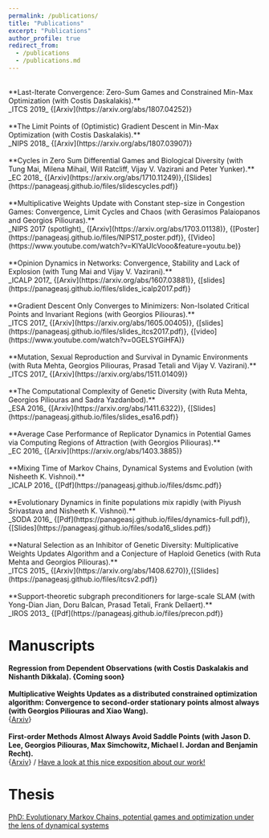 ```yaml
---
permalink: /publications/
title: "Publications"
excerpt: "Publications"
author_profile: true
redirect_from: 
  - /publications
  - /publications.md
---
```

<br/>
**Last-Iterate Convergence: Zero-Sum Games and Constrained Min-Max Optimization (with Costis Daskalakis).**<br/>
_ITCS 2019_ {[Arxiv](https://arxiv.org/abs/1807.04252)} <br/>
<br/>
**The Limit Points of (Optimistic) Gradient Descent in Min-Max Optimization (with Costis Daskalakis).** <br/>
_NIPS 2018_ {[Arxiv](https://arxiv.org/abs/1807.03907)} <br/>
<br/>
**Cycles in Zero Sum Differential Games and Biological Diversity (with Tung Mai, Milena Mihail, Will Ratcliff, Vijay V. Vazirani and Peter Yunker).** <br/>
_EC 2018_ {[Arxiv](https://arxiv.org/abs/1710.11249)},{[Slides](https://panageasj.github.io/files/slidescycles.pdf)} <br/>
<br/>
**Multiplicative Weights Update with Constant step-size in Congestion Games: Convergence, Limit Cycles and Chaos (with Gerasimos Palaiopanos and Georgios Piliouras).** <br/>
_NIPS 2017 (spotlight)_ {[Arxiv](https://arxiv.org/abs/1703.01138)}, {[Poster](https://panageasj.github.io/files/NIPS17_poster.pdf)}, {[Video](https://www.youtube.com/watch?v=KlYaUlcVooo&feature=youtu.be)} <br/>
<br/>
**Opinion Dynamics in Networks: Convergence, Stability and Lack of Explosion (with Tung Mai and Vijay V. Vazirani).** <br/>
_ICALP 2017_ {[Arxiv](https://arxiv.org/abs/1607.03881)}, {[slides](https://panageasj.github.io/files/slides_icalp2017.pdf)} <br/>
<br/>
**Gradient Descent Only Converges to Minimizers: Non-Isolated Critical Points and Invariant Regions (with Georgios Piliouras).** <br/>
_ITCS 2017_ {[Arxiv](https://arxiv.org/abs/1605.00405)}, {[slides](https://panageasj.github.io/files/slides_itcs2017.pdf)}, {[video](https://www.youtube.com/watch?v=0GELSYGiHFA)} <br/>
<br/>
**Mutation, Sexual Reproduction and Survival in Dynamic Environments (with Ruta Mehta, Georgios Piliouras, Prasad Tetali and Vijay V. Vazirani).** <br/>
_ITCS 2017_ {[Arxiv](https://arxiv.org/abs/1511.01409)} <br/>
<br/>
**The Computational Complexity of Genetic Diversity (with Ruta Mehta, Georgios Piliouras and Sadra Yazdanbod).** <br/>
_ESA 2016_ {[Arxiv](https://arxiv.org/abs/1411.6322)}, {[Slides](https://panageasj.github.io/files/slides_esa16.pdf)}  <br/>
<br/>
**Average Case Performance of Replicator Dynamics in Potential Games via Computing Regions of Attraction (with Georgios Piliouras).** <br/>
_EC 2016_ {[Arxiv](https://arxiv.org/abs/1403.3885)} <br/>
<br/>
**Mixing Time of Markov Chains, Dynamical Systems and Evolution (with Nisheeth K. Vishnoi).** <br/>
_ICALP 2016_ {[Pdf](https://panageasj.github.io/files/dsmc.pdf)} <br/>
<br/>
**Evolutionary Dynamics in finite populations mix rapidly (with Piyush Srivastava and Nisheeth K. Vishnoi).** <br/> 
_SODA 2016_ {[Pdf](https://panageasj.github.io/files/dynamics-full.pdf)},{[Slides](https://panageasj.github.io/files/soda16_slides.pdf)} <br/>
<br/>
**Natural Selection as an Inhibitor of Genetic Diversity: Multiplicative Weights Updates Algorithm and a Conjecture of Haploid Genetics (with Ruta Mehta and Georgios Piliouras).** <br/>
_ITCS 2015_ {[Arxiv](https://arxiv.org/abs/1408.6270)},{[Slides](https://panageasj.github.io/files/itcsv2.pdf)} <br/>
<br/>
**Support-theoretic subgraph preconditioners for large-scale SLAM (with Yong-Dian Jian, Doru Balcan, Prasad Tetali, Frank Dellaert).** <br/>
_IROS 2013_ {[Pdf](https://panageasj.github.io/files/precon.pdf)} <br/>

Manuscripts
===========

**Regression from Dependent Observations (with Costis Daskalakis and Nishanth Dikkala). {Coming soon}** <br/>
<br/>
**Multiplicative Weights Updates as a distributed constrained optimization algorithm: Convergence to second-order stationary points almost always (with Georgios Piliouras and Xiao Wang).** <br/>
{[Arxiv](https://arxiv.org/abs/1810.05355)} <br/>
<br/>
**First-order Methods Almost Always Avoid Saddle Points (with Jason D. Lee, Georgios Piliouras, Max Simchowitz, Michael I. Jordan and Benjamin Recht).** <br/>
{[Arxiv](https://arxiv.org/abs/1710.07406)} / [Have a look at this nice exposition about our work!](http://noahgolmant.com/avoiding-saddle-points) <br/>

Thesis
======

[PhD: Evolutionary Markov Chains, potential games and optimization under the lens of dynamical systems](https://panageasj.github.io/files/panageas-thesis.pdf) <br/>
